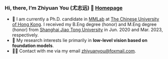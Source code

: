 ### Hi, there, I’m Zhiyuan You (尤志远) 👋 [Homepage](https://zhiyuanyou.github.io/)

- 🔭 I am currently a Ph.D. candidate in [MMLab](https://mmlab.ie.cuhk.edu.hk/) at [The Chinese University of Hong Kong](https://cuhk.edu.hk/english/index.html). I received my B.Eng degree (honor) and M.Eng degree (honor) from [Shanghai Jiao Tong University](https://en.sjtu.edu.cn/) in Jun. 2020 and Mar. 2023, respectively.
- 🤔 My research interests lie primarily in **low-level vision based on foundation models**.
- 🤝🏻 Contact with me via my email zhiyuanyou@foxmail.com.

<!---
zhiyuanyou/zhiyuanyou is a ✨ special ✨ repository because its `README.md` (this file) appears on your GitHub profile.
You can click the Preview link to take a look at your changes.
--->
